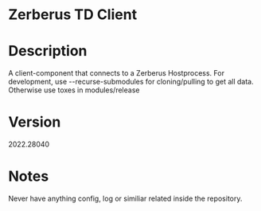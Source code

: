 # Zerberus TD Client


# Description
A client-component that connects to a Zerberus Hostprocess. 
For development, use --recurse-submodules for cloning/pulling to get all data. Otherwise use toxes in modules/release

# Version
2022.28040

# Notes
Never have anything config, log or similiar related inside the repository.
